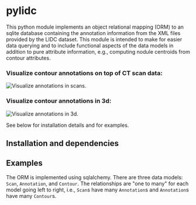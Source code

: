 # pylidc

This python module implements an object relational mapping (ORM) to an sqlite database containing the annotation information from the XML files provided by the LIDC dataset. This module is intended to make for easier data querying and to include functional aspects of the data models in addition to pure attribute information, e.g., computing nodule centroids from contour attributes.

### Visualize contour annotations on top of CT scan data:
![Visualize annotations in scans.](http://github.com/pylidc/pylidc/img/viz-in-scan-example.png)

### Visualize contour annotations in 3d:
![Visualize annotations in 3d.](http://github.com/pylidc/pylidc/img/viz-in-3d-example.png)

See below for installation details and for examples.

## Installation and dependencies



## Examples

The ORM is implemented using sqlalchemy. There are three data models: `Scan`, `Annotation`, and `Contour`. The relationships are "one to many" for each model going left to right, i.e., `Scan`s have many `Annotation`s and `Annotation`s have many `Contour`s.

